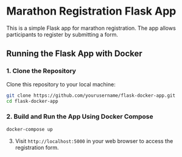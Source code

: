 # Marathon Registration Flask App

This is a simple Flask app for marathon registration. The app allows participants to register by submitting a form.

## Running the Flask App with Docker

### 1. Clone the Repository

Clone this repository to your local machine:
```bash
git clone https://github.com/yourusername/flask-docker-app.git
cd flask-docker-app
```

### 2. Build and Run the App Using Docker Compose
```bash
docker-compose up
```

3. Visit `http://localhost:5000` in your web browser to access the registration form.
